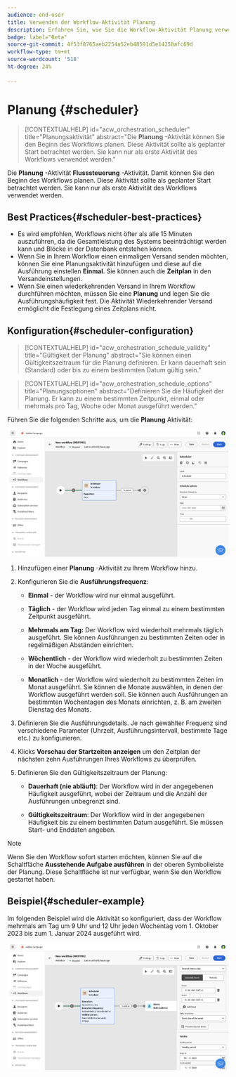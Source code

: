 ```yaml
---
audience: end-user
title: Verwenden der Workflow-Aktivität Planung
description: Erfahren Sie, wie Sie die Workflow-Aktivität Planung verwenden.
badge: label="Beta"
source-git-commit: 4f53f8765aeb2254a52eb48591d5e14250afc69d
workflow-type: tm+mt
source-wordcount: '518'
ht-degree: 24%

---
```



# Planung {#scheduler}


>[!CONTEXTUALHELP]
>id="acw_orchestration_scheduler"
>title="Planungsaktivität"
>abstract="Die **Planung** -Aktivität können Sie den Beginn des Workflows planen. Diese Aktivität sollte als geplanter Start betrachtet werden. Sie kann nur als erste Aktivität des Workflows verwendet werden."


Die **Planung** -Aktivität **Flusssteuerung** -Aktivität. Damit können Sie den Beginn des Workflows planen. Diese Aktivität sollte als geplanter Start betrachtet werden. Sie kann nur als erste Aktivität des Workflows verwendet werden.

## Best Practices{#scheduler-best-practices}

* Es wird empfohlen, Workflows nicht öfter als alle 15 Minuten auszuführen, da die Gesamtleistung des Systems beeinträchtigt werden kann und Blöcke in der Datenbank entstehen können.
* Wenn Sie in Ihrem Workflow einen einmaligen Versand senden möchten, können Sie eine Planungsaktivität hinzufügen und diese auf die Ausführung einstellen **Einmal**. Sie können auch die **Zeitplan** in den Versandeinstellungen.
* Wenn Sie einen wiederkehrenden Versand in Ihrem Workflow durchführen möchten, müssen Sie eine **Planung** und legen Sie die Ausführungshäufigkeit fest. Die Aktivität Wiederkehrender Versand ermöglicht die Festlegung eines Zeitplans nicht.

## Konfiguration{#scheduler-configuration}

>[!CONTEXTUALHELP]
>id="acw_orchestration_schedule_validity"
>title="Gültigkeit der Planung"
>abstract="Sie können einen Gültigkeitszeitraum für die Planung definieren. Er kann dauerhaft sein (Standard) oder bis zu einem bestimmten Datum gültig sein."


>[!CONTEXTUALHELP]
>id="acw_orchestration_schedule_options"
>title="Planungsoptionen"
>abstract="Definieren Sie die Häufigkeit der Planung. Er kann zu einem bestimmten Zeitpunkt, einmal oder mehrmals pro Tag, Woche oder Monat ausgeführt werden."

Führen Sie die folgenden Schritte aus, um die **Planung** Aktivität:

![](../assets/workflow-scheduler.png)

1. Hinzufügen einer **Planung** -Aktivität zu Ihrem Workflow hinzu.

1. Konfigurieren Sie die **Ausführungsfrequenz**:

   * **Einmal** - der Workflow wird nur einmal ausgeführt.

   * **Täglich** - der Workflow wird jeden Tag einmal zu einem bestimmten Zeitpunkt ausgeführt.

   * **Mehrmals am Tag:** Der Workflow wird wiederholt mehrmals täglich ausgeführt. Sie können Ausführungen zu bestimmten Zeiten oder in regelmäßigen Abständen einrichten.

   * **Wöchentlich** - der Workflow wird wiederholt zu bestimmten Zeiten in der Woche ausgeführt.

   * **Monatlich** - der Workflow wird wiederholt zu bestimmten Zeiten im Monat ausgeführt. Sie können die Monate auswählen, in denen der Workflow ausgeführt werden soll. Sie können auch Ausführungen an bestimmten Wochentagen des Monats einrichten, z. B. am zweiten Dienstag des Monats.

1. Definieren Sie die Ausführungsdetails. Je nach gewählter Frequenz sind verschiedene Parameter (Uhrzeit, Ausführungsintervall, bestimmte Tage etc.) zu konfigurieren.

1. Klicks **Vorschau der Startzeiten anzeigen** um den Zeitplan der nächsten zehn Ausführungen Ihres Workflows zu überprüfen.

1. Definieren Sie den Gültigkeitszeitraum der Planung:

   * **Dauerhaft (nie abläuft)**: Der Workflow wird in der angegebenen Häufigkeit ausgeführt, wobei der Zeitraum und die Anzahl der Ausführungen unbegrenzt sind.

   * **Gültigkeitszeitraum**: Der Workflow wird in der angegebenen Häufigkeit bis zu einem bestimmten Datum ausgeführt. Sie müssen Start- und Enddaten angeben.

>[!NOTE]
>
>Wenn Sie den Workflow sofort starten möchten, können Sie auf die Schaltfläche **Ausstehende Aufgabe ausführen** in der oberen Symbolleiste der Planung. Diese Schaltfläche ist nur verfügbar, wenn Sie den Workflow gestartet haben.

## Beispiel{#scheduler-example}

Im folgenden Beispiel wird die Aktivität so konfiguriert, dass der Workflow mehrmals am Tag um 9 Uhr und 12 Uhr jeden Wochentag vom 1. Oktober 2023 bis zum 1. Januar 2024 ausgeführt wird.

![](../assets/workflow-scheduler2.png)



